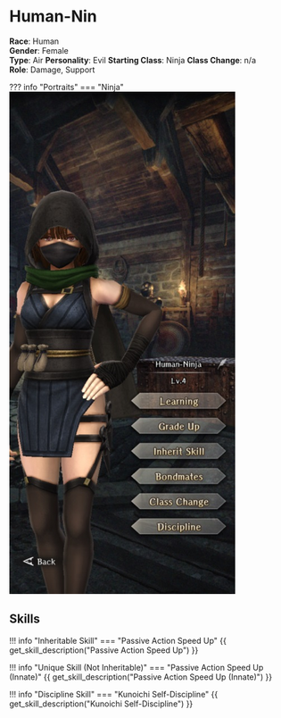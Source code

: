 # Human-Nin

**Race**: Human  
**Gender**: Female  
**Type**: Air
**Personality**: Evil
**Starting Class**: Ninja
**Class Change**: n/a  
**Role**: Damage, Support

??? info "Portraits"
    === "Ninja"
        ![](../img/human-nin-ninja.jpg)

## Skills

!!! info "Inheritable Skill"
    === "Passive Action Speed Up"
        {{ get_skill_description("Passive Action Speed Up") }}

!!! info "Unique Skill (Not Inheritable)"
    === "Passive Action Speed Up (Innate)"
        {{ get_skill_description("Passive Action Speed Up (Innate)") }}
        
!!! info "Discipline Skill"
    === "Kunoichi Self-Discipline"
        {{ get_skill_description("Kunoichi Self-Discipline") }}
